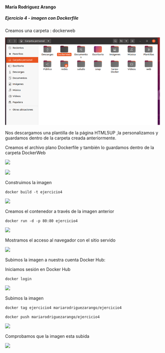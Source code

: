 #### María Rodriguez Arango

##### Ejercicio 4 - imagen con Dockerfile



Creamos una carpeta : dockerweb

![](ejercicio4.assets/1.PNG)

Nos descargamos una plantilla de la página  HTML5UP ,la personalizamos y guardamos dentro de la carpeta creada anteriormente.

Creamos el archivo plano Dockerfile y también lo guardamos dentro de la carpeta DockerWeb

![](/ejercicio4.assets/3.PNG)

![](/ejercicio4.assets/2.PNG)



 Construimos la imagen

```
docker build -t ejercicio4
```

![](/ejercicio4.assets/4.PNG)



Creamos el contenedor a través de la imagen anterior

```
docker run -d -p 80:80 ejercicio4
```

![](/ejercicio4.assets/5.PNG)



Mostramos el acceso al navegador con el sitio servido

![](/ejercicio4.assets/6.PNG)



Subimos la imagen a nuestra cuenta Docker Hub:

Iniciamos sesión en Docker Hub

```
docker login
```

![](/ejercicio4.assets/7.PNG)

Subimos la imagen

```
docker tag ejercicio4 mariarodriguezarango/ejercicio4
```

```
docker push mariarodriguezarango/ejercicio4
```

![](/ejercicio4.assets/8.PNG)

Comprobamos que la imagen esta subida

![](/ejercicio4.assets/9.PNG)